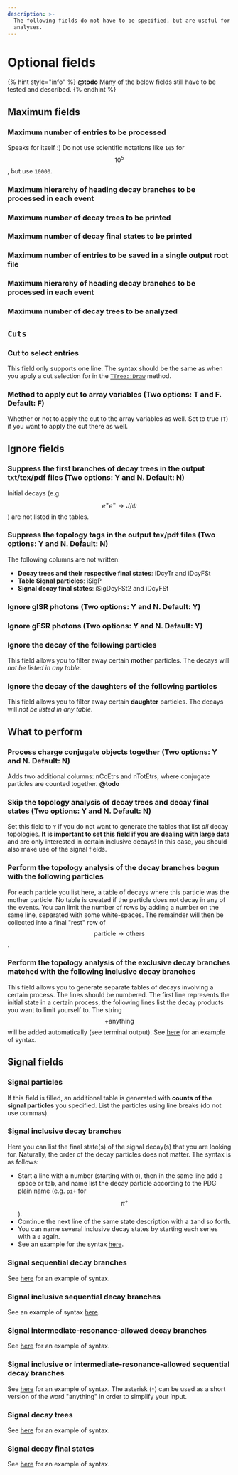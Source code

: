 ```yaml
---
description: >-
  The following fields do not have to be specified, but are useful for larger
  analyses.
---
```


# Optional fields

{% hint style="info" %}
**@todo** Many of the below fields still have to be tested and described.
{% endhint %}

## Maximum fields

### Maximum number of entries to be processed

Speaks for itself :\) Do not use scientific notations like `1e5` for $$10^5$$, but use `10000`.

### Maximum hierarchy of heading decay branches to be processed in each event

### Maximum number of decay trees to be printed

### Maximum number of decay final states to be printed

### Maximum number of entries to be saved in a single output root file

### Maximum hierarchy of heading decay branches to be processed in each event

### Maximum number of decay trees to be analyzed

## `Cuts`

### Cut to select entries

This field only supports one line. The syntax should be the same as when you apply a cut selection for in the [`TTree::Draw`](https://root.cern.ch/doc/master/classTTree.html#a73450649dc6e54b5b94516c468523e45) method.

### Method to apply cut to array variables \(Two options: T and F. Default: F\)

Whether or not to apply the cut to the array variables as well. Set to true \(`T`\) if you want to apply the cut there as well.

## Ignore fields

### Suppress the first branches of decay trees in the output txt/tex/pdf files \(Two options: Y and N. Default: N\)

Initial decays \(e.g. $$e^+e^- \rightarrow J/\psi$$\) are not listed in the tables.

### Suppress the topology tags in the output tex/pdf files \(Two options: Y and N. Default: N\)

The following columns are not written:

* **Decay trees and their respective final states**: iDcyTr and iDcyFSt
* **Table Signal particles**: iSigP
* **Signal decay final states**: iSigDcyFSt2 and iDcyFSt

### Ignore gISR photons \(Two options: Y and N. Default: Y\)

### Ignore gFSR photons \(Two options: Y and N. Default: Y\)

### Ignore the decay of the following particles

This field allows you to filter away certain **mother** particles. The decays will _not be listed in any table_.

### Ignore the decay of the daughters of the following particles

This field allows you to filter away certain **daughter** particles. The decays will _not be listed in any table_.

## What to perform

### Process charge conjugate objects together \(Two options: Y and N. Default: N\)

Adds two additional columns: nCcEtrs and nTotEtrs, where conjugate particles are counted together. **@todo**

### Skip the topology analysis of decay trees and decay final states \(Two options: Y and N. Default: N\)

Set this field to `Y` if you do not want to generate the tables that list _all_ decay topologies. **It is important to set this field if you are dealing with large data** and are only interested in certain inclusive decays! In this case, you should also make use of the signal fields.

### Perform the topology analysis of the decay branches begun with the following particles

For each particle you list here, a table of decays where this particle was the mother particle. No table is created if the particle does not decay in any of the events. You can limit the number of rows by adding a number on the same line, separated with some white-spaces. The remainder will then be collected into a final "rest" row of $$\text{particle} \rightarrow \text{others}$$.

### Perform the topology analysis of the exclusive decay branches matched with the following inclusive decay branches

This field allows you to generate separate tables of decays involving a certain process. The lines should be numbered. The first line represents the initial state in a certain process, the following lines list the decay products you want to limit yourself to. The string $$+ \text{anything}$$ will be added automatically \(see terminal output\). See [here](https://github.com/redeboer/BOSS_Afterburner/blob/master/boss/workarea/Analysis/TopoAna/v1.6.9/tutorials/ta3_extensions/ta32/ta322/ccbar_topoana.card) for an example of syntax.

## Signal fields

### Signal particles

If this field is filled, an additional table is generated with **counts of the signal particles** you specified. List the particles using line breaks \(do not use commas\).

### Signal inclusive decay branches

Here you can list the final state\(s\) of the signal decay\(s\) that you are looking for. Naturally, the order of the decay particles does not matter. The syntax is as follows:

* Start a line with a number \(starting with `0`\), then in the same line add a space or tab, and name list the decay particle according to the PDG plain name \(e.g. `pi+` for $$\pi^+$$\).
* Continue the next line of the same state description with a `1`and so forth.
* You can name several inclusive decay states by starting each series with a `0` again.
* See an example for the syntax [here](https://github.com/redeboer/BOSS_Afterburner/blob/master/boss/workarea/Analysis/TopoAna/v1.6.9/tutorials/ta4_signals/ta42_sig_inc_evt_brs/ta423/uubar_topoana.card).

### Signal sequential decay branches

See [here](https://github.com/redeboer/BOSS_Afterburner/blob/master/boss/workarea/Analysis/TopoAna/v1.6.9/tutorials/ta4_signals/ta43_sig_seq_evt_brs/ta431_3_2/mixed_topoana.card) for an example of syntax.

### Signal inclusive sequential decay branches

See an example of syntax [here](https://github.com/redeboer/BOSS_Afterburner/blob/master/boss/workarea/Analysis/TopoAna/v1.6.9/tutorials/ta4_signals/ta44_sig_inc_seq_evt_brs/ta441/Dz2KsPiPi_topoana.card).

### Signal intermediate-resonance-allowed decay branches

See [here](https://github.com/redeboer/BOSS_Afterburner/blob/master/boss/workarea/Analysis/TopoAna/v1.6.9/tutorials/ta4_signals/ta45_sig_ira_evt_brs/ta451/mixed_topoana.card) for an example of syntax.

### Signal inclusive or intermediate-resonance-allowed sequential decay branches

See [here](https://github.com/redeboer/BOSS_Afterburner/blob/master/boss/workarea/Analysis/TopoAna/v1.6.9/tutorials/ta4_signals/ta46_sig_inc_or_ira_seq_evt_brs/ta463_2/mixed_topoana.card) for an example of syntax. The asterisk \(`*`\) can be used as a short version of the word "anything" in order to simplify your input.

### Signal decay trees

See [here](https://github.com/redeboer/BOSS_Afterburner/blob/master/boss/workarea/Analysis/TopoAna/v1.6.9/tutorials/ta4_signals/ta47_sig_evt_trs/ta462/mixed_topoana.card) for an example of syntax.

### Signal decay final states

See [here](https://github.com/redeboer/BOSS_Afterburner/blob/master/boss/workarea/Analysis/TopoAna/v1.6.9/tutorials/ta4_signals/ta48_sig_evt_f_sts/ta472/mixed_topoana.card) for an example of syntax.

